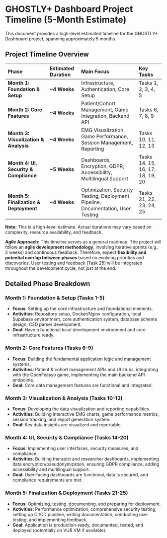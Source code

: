 # GHOSTLY+ Dashboard Project Timeline (5-Month Estimate)

This document provides a high-level estimated timeline for the GHOSTLY+ Dashboard project, spanning approximately 5 months.

## Project Timeline Overview

| Phase                                   | Estimated Duration | Main Focus                                                                 | Key Tasks                 |
| :-------------------------------------- | :----------------- | :------------------------------------------------------------------------- | :------------------------ |
| **Month 1: Foundation & Setup**         | **~4 Weeks**       | Infrastructure, Authentication, Core Setup                               | Tasks 1, 2, 3, 4, 5       |
| **Month 2: Core Features**              | **~4 Weeks**       | Patient/Cohort Management, Game Integration, Backend API                 | Tasks 6, 7, 8, 9        |
| **Month 3: Visualization & Analysis**   | **~4 Weeks**       | EMG Visualization, Game Performance, Session Management, Reporting         | Tasks 10, 11, 12, 13    |
| **Month 4: UI, Security & Compliance**  | **~5 Weeks**       | Dashboards, Encryption, GDPR, Accessibility, Multilingual Support          | Tasks 14, 15, 16, 17, 18, 19, 20 |
| **Month 5: Finalization & Deployment**  | **~4 Weeks**       | Optimization, Security Testing, Deployment Pipeline, Documentation, User Testing | Tasks 21, 22, 23, 24, 25 |

**Note:** This is a high-level estimate. Actual durations may vary based on complexity, resource availability, and feedback.

**Agile Approach:** This timeline serves as a general roadmap. The project will follow an **agile development methodology**, involving iterative sprints (e.g., 2 weeks) and continuous feedback. Therefore, expect **flexibility and potential overlap between phases** based on evolving priorities and discoveries. User testing and feedback (Task 25) will be integrated throughout the development cycle, not just at the end.

## Detailed Phase Breakdown

### Month 1: Foundation & Setup (Tasks 1-5)
*   **Focus**: Setting up the core infrastructure and foundational elements.
*   **Activities**: Repository setup, Docker/Nginx configuration, local Supabase environment, core authentication system, database schema design, C3D parser development.
*   **Goal**: Have a functional local development environment and core infrastructure ready.

### Month 2: Core Features (Tasks 6-9)
*   **Focus**: Building the fundamental application logic and management systems.
*   **Activities**: Patient & cohort management APIs and UI stubs, integrating with the OpenFeasyo game, implementing the main backend API endpoints.
*   **Goal**: Core data management features are functional and integrated.

### Month 3: Visualization & Analysis (Tasks 10-13)
*   **Focus**: Developing the data visualization and reporting capabilities.
*   **Activities**: Building interactive EMG charts, game performance metrics, session tracking, and report generation system.
*   **Goal**: Key data insights are visualized and reportable.

### Month 4: UI, Security & Compliance (Tasks 14-20)
*   **Focus**: Implementing user interfaces, security measures, and compliance.
*   **Activities**: Building therapist and researcher dashboards, implementing data encryption/pseudonymization, ensuring GDPR compliance, adding accessibility and multilingual support.
*   **Goal**: User-facing dashboards are functional, data is secured, and compliance requirements are met.

### Month 5: Finalization & Deployment (Tasks 21-25)
*   **Focus**: Optimizing, testing, documenting, and preparing for deployment.
*   **Activities**: Performance optimization, comprehensive security testing, setting up CI/CD pipeline, writing documentation, conducting user testing, and implementing feedback.
*   **Goal**: Application is production-ready, documented, tested, and deployed (potentially on VUB VM if available). 